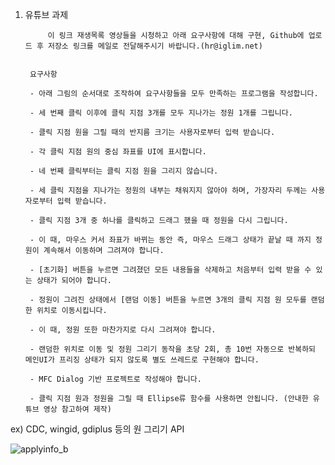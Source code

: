 
        
1. 유튜브 과제

        

            이 링크 재생목록 영상들을 시청하고 아래 요구사항에 대해 구현, Github에 업로드 후 저장소 링크를 메일로 전달해주시기 바랍니다.(hr@iglim.net)


        요구사항

        - 아래 그림의 순서대로 조작하여 요구사항들을 모두 만족하는 프로그램을 작성합니다.

        - 세 번째 클릭 이후에 클릭 지점 3개를 모두 지나가는 정원 1개를 그립니다.

        - 클릭 지점 원을 그릴 때의 반지름 크기는 사용자로부터 입력 받습니다.

        - 각 클릭 지점 원의 중심 좌표를 UI에 표시합니다.

        - 네 번째 클릭부터는 클릭 지점 원을 그리지 않습니다.

        - 세 클릭 지점을 지나가는 정원의 내부는 채워지지 않아야 하며, 가장자리 두께는 사용자로부터 입력 받습니다.

        - 클릭 지점 3개 중 하나를 클릭하고 드래그 했을 때 정원을 다시 그립니다.

        - 이 때, 마우스 커서 좌표가 바뀌는 동안 즉, 마우스 드래그 상태가 끝날 때 까지 정원이 계속해서 이동하며 그려져야 합니다.

        - [초기화] 버튼을 누르면 그려졌던 모든 내용들을 삭제하고 처음부터 입력 받을 수 있는 상태가 되어야 합니다.

        - 정원이 그려진 상태에서 [랜덤 이동] 버튼을 누르면 3개의 클릭 지점 원 모두를 랜덤한 위치로 이동시킵니다.

        - 이 때, 정원 또한 마찬가지로 다시 그려져야 합니다.

        - 랜덤한 위치로 이동 및 정원 그리기 동작을 초당 2회, 총 10번 자동으로 반복하되 메인UI가 프리징 상태가 되지 않도록 별도 쓰레드로 구현해야 합니다.

        - MFC Dialog 기반 프로젝트로 작성해야 합니다.

        - 클릭 지점 원과 정원을 그릴 때 Ellipse류 함수를 사용하면 안됩니다. (안내한 유튜브 영상 참고하여 제작) 

ex) CDC, wingid, gdiplus 등의 원 그리기 API     

    
![applyinfo_b](https://github.com/user-attachments/assets/d1bb6613-5b3e-47b7-a81b-003d8c45df41)

